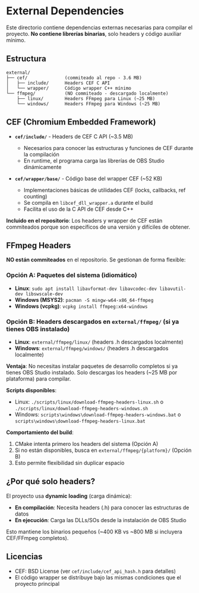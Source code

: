 # External Dependencies

Este directorio contiene dependencias externas necesarias para compilar el proyecto. **No contiene librerías binarias**, solo headers y código auxiliar mínimo.

## Estructura

```
external/
├── cef/              (commiteado al repo - 3.6 MB)
│   ├── include/      Headers CEF C API
│   └── wrapper/      Código wrapper C++ mínimo
└── ffmpeg/           (NO commiteado - descargado localmente)
    ├── linux/        Headers FFmpeg para Linux (~25 MB)
    └── windows/      Headers FFmpeg para Windows (~25 MB)
```

## CEF (Chromium Embedded Framework)

- **`cef/include/`** - Headers de CEF C API (~3.5 MB)
  - Necesarios para conocer las estructuras y funciones de CEF durante la compilación
  - En runtime, el programa carga las librerías de OBS Studio dinámicamente

- **`cef/wrapper/base/`** - Código base del wrapper CEF (~52 KB)
  - Implementaciones básicas de utilidades CEF (locks, callbacks, ref counting)
  - Se compila en `libcef_dll_wrapper.a` durante el build
  - Facilita el uso de la C API de CEF desde C++

**Incluido en el repositorio**: Los headers y wrapper de CEF están commiteados porque son específicos de una versión y difíciles de obtener.

## FFmpeg Headers

**NO están commiteados** en el repositorio. Se gestionan de forma flexible:

### Opción A: Paquetes del sistema (idiomático)

- **Linux**: `sudo apt install libavformat-dev libavcodec-dev libavutil-dev libswscale-dev`
- **Windows (MSYS2)**: `pacman -S mingw-w64-x86_64-ffmpeg`
- **Windows (vcpkg)**: `vcpkg install ffmpeg:x64-windows`

### Opción B: Headers descargados en `external/ffmpeg/` (si ya tienes OBS instalado)

- **Linux**: `external/ffmpeg/linux/` (headers .h descargados localmente)
- **Windows**: `external/ffmpeg/windows/` (headers .h descargados localmente)

**Ventaja**: No necesitas instalar paquetes de desarrollo completos si ya tienes OBS Studio instalado. Solo descargas los headers (~25 MB por plataforma) para compilar.

**Scripts disponibles**:
- Linux: `./scripts/linux/download-ffmpeg-headers-linux.sh` o `./scripts/linux/download-ffmpeg-headers-windows.sh`
- Windows: `scripts\windows\download-ffmpeg-headers-windows.bat` o `scripts\windows\download-ffmpeg-headers-linux.bat`

**Comportamiento del build**:
1. CMake intenta primero los headers del sistema (Opción A)
2. Si no están disponibles, busca en `external/ffmpeg/{platform}/` (Opción B)
3. Esto permite flexibilidad sin duplicar espacio

## ¿Por qué solo headers?

El proyecto usa **dynamic loading** (carga dinámica):

- **En compilación**: Necesita headers (.h) para conocer las estructuras de datos
- **En ejecución**: Carga las DLLs/SOs desde la instalación de OBS Studio

Esto mantiene los binarios pequeños (~400 KB vs ~800 MB si incluyera CEF/FFmpeg completos).

## Licencias

- CEF: BSD License (ver `cef/include/cef_api_hash.h` para detalles)
- El código wrapper se distribuye bajo las mismas condiciones que el proyecto principal
